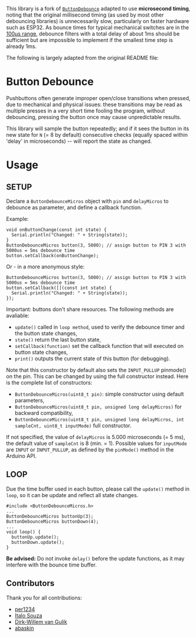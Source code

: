 This library is a fork of [`ButtonDebounce`](https://github.com/maykon/ButtonDebounce) adapted to use **microsecond timing**, noting that the original millisecond timing
(as used by most other debouncing libraries) is unnecessarily slow, particularly on faster hardware such as ESP32.
As bounce times for typical mechanical switches are in the 
[100μs range](https://forum.arduino.cc/t/debouncing-a-switch-on-an-interrupt-pin/632166/3), 
debounce filters with a total delay of about 1ms should be sufficient but
are impossible to implement if the smallest time step is already 1ms.

The following is largely adapted from the original README file:

# Button Debounce 

Pushbuttons often generate improper open/close transitions when pressed, due to mechanical and physical issues: these transitions may be read as multiple presses in a very short time fooling the program, without debouncing, pressing the button once may cause unpredictable results.

This library will sample the button repeatedly; and if it sees the button in its new state for `N` (= 8 by default) consecutive checks (equally spaced within 'delay' in microseconds) -- will report the state as changed.

 Usage
============

## SETUP


Declare a `ButtonDebounceMicros` object with `pin` and `delayMicros` to debounce as parameter, and define a callback function.

Example:

```
void onButtonChange(const int state) {
  Serial.println("Changed: " + String(state));
}
ButtonDebounceMicros button(3, 5000); // assign button to PIN 3 with 5000us = 5ms debounce time
button.setCallback(onButtonChange);
```

Or - in a more anonymous style:

```
ButtonDebounceMicros button(3, 5000); // assign button to PIN 3 with 5000us = 5ms debounce time
button.setCallback([](const int state) {
  Serial.println("Changed: " + String(state));
});
```

Important: buttons don't share resources. The following methods are avaliable:

* `update()` called in `loop method`, used to verify the debounce timer and the button state changes,
* `state()` return the last button state,
* `setCallback(function)` set the callback function that will executed on button state changes,
* `print()` outputs the current state of this button (for debugging).

Note that this constructor by default also sets the `INPUT_PULLUP` pinmode() on the pin. 
This can be changed by using the full constructor instead. Here is the complete list of constructors:

* `ButtonDebounceMicros(uint8_t pin)`: simple constructor using default parameters,
* `ButtonDebounceMicros(uint8_t pin, unsigned long delayMicros)` for backward compatibility,
* `ButtonDebounceMicros(uint8_t pin, unsigned long delayMicros, int sampleCnt, uint8_t inputMode)` full constructor.

If not specified, the value of `delayMicros` is 5.000 microseconds (= 5 ms),
the default value of `sampleCnt` is 8 (min. = 1).
Possible values for `inputMode` are `INPUT` or `INPUT_PULLUP`, as defined by the `pinMode()` method
in the Arduino API.

## LOOP

Due the time buffer used in each button, please call the `update()` method in `loop`, so it can be update and reflect all state changes.
```
#include <ButtonDebounceMicros.h>
...
ButtonDebounceMicros buttonUp(3);
ButtonDebounceMicros buttonDown(4);
...
void loop() {
  buttonUp.update();
  buttonDown.update();
}
```
**Be advised:** Do not invoke `delay()` before the update functions, as it may interfere with the bounce time buffer.

## Contributors

Thank you for all contributions:

* [per1234](https://github.com/per1234)
* [Italo Souza](https://github.com/italosouza)
* [Dirk-Willem van Gulik](https://github.com/dirkx)
* [abaskin](https://github.com/abaskin)
